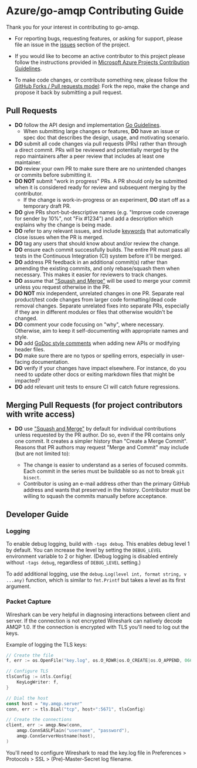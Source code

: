 # Azure/go-amqp Contributing Guide

Thank you for your interest in contributing to go-amqp.

- For reporting bugs, requesting features, or asking for support, please file an issue in the [issues](https://github.com/MateuszDobron/amqpnewer/issues) section of the project.

- If you would like to become an active contributor to this project please follow the instructions provided in [Microsoft Azure Projects Contribution Guidelines](https://azure.github.io/azure-sdk/policies_opensource.html).

- To make code changes, or contribute something new, please follow the [GitHub Forks / Pull requests model](https://help.github.com/articles/fork-a-repo/): Fork the repo, make the change and propose it back by submitting a pull request.

## Pull Requests

- **DO** follow the API design and implementation [Go Guidelines](https://azure.github.io/azure-sdk/golang_introduction.html).
  - When submitting large changes or features, **DO** have an issue or spec doc that describes the design, usage, and motivating scenario.
- **DO** submit all code changes via pull requests (PRs) rather than through a direct commit. PRs will be reviewed and potentially merged by the repo maintainers after a peer review that includes at least one maintainer.
- **DO** review your own PR to make sure there are no unintended changes or commits before submitting it.
- **DO NOT** submit "work in progress" PRs. A PR should only be submitted when it is considered ready for review and subsequent merging by the contributor.
  - If the change is work-in-progress or an experiment, **DO** start off as a temporary draft PR.
- **DO** give PRs short-but-descriptive names (e.g. "Improve code coverage for sender by 10%", not "Fix #1234") and add a description which explains why the change is being made.
- **DO** refer to any relevant issues, and include [keywords](https://help.github.com/articles/closing-issues-via-commit-messages/) that automatically close issues when the PR is merged.
- **DO** tag any users that should know about and/or review the change.
- **DO** ensure each commit successfully builds. The entire PR must pass all tests in the Continuous Integration (CI) system before it'll be merged.
- **DO** address PR feedback in an additional commit(s) rather than amending the existing commits, and only rebase/squash them when necessary. This makes it easier for reviewers to track changes.
- **DO** assume that ["Squash and Merge"](https://github.com/blog/2141-squash-your-commits) will be used to merge your commit unless you request otherwise in the PR.
- **DO NOT** mix independent, unrelated changes in one PR. Separate real product/test code changes from larger code formatting/dead code removal changes. Separate unrelated fixes into separate PRs, especially if they are in different modules or files that otherwise wouldn't be changed.
- **DO** comment your code focusing on "why", where necessary. Otherwise, aim to keep it self-documenting with appropriate names and style.
- **DO** add [GoDoc style comments](https://azure.github.io/azure-sdk/golang_introduction.html#documentation-style) when adding new APIs or modifying header files.
- **DO** make sure there are no typos or spelling errors, especially in user-facing documentation.
- **DO** verify if your changes have impact elsewhere. For instance, do you need to update other docs or exiting markdown files that might be impacted?
- **DO** add relevant unit tests to ensure CI will catch future regressions.

## Merging Pull Requests (for project contributors with write access)

- **DO** use ["Squash and Merge"](https://github.com/blog/2141-squash-your-commits) by default for individual contributions unless requested by the PR author.
  Do so, even if the PR contains only one commit. It creates a simpler history than "Create a Merge Commit".
  Reasons that PR authors may request "Merge and Commit" may include (but are not limited to):

  - The change is easier to understand as a series of focused commits. Each commit in the series must be buildable so as not to break `git bisect`.
  - Contributor is using an e-mail address other than the primary GitHub address and wants that preserved in the history. Contributor must be willing to squash
    the commits manually before acceptance.

## Developer Guide

### Logging

To enable debug logging, build with `-tags debug`. This enables debug level 1 by default. You can increase the level by setting the `DEBUG_LEVEL` environment variable to 2 or higher. (Debug logging is disabled entirely without `-tags debug`, regardless of `DEBUG_LEVEL` setting.)

To add additional logging, use the `debug.Log(level int, format string, v ...any)` function, which is similar to `fmt.Printf` but takes a level as its first argument.

### Packet Capture

Wireshark can be very helpful in diagnosing interactions between client and server. If the connection is not encrypted Wireshark can natively decode AMQP 1.0. If the connection is encrypted with TLS you'll need to log out the keys.

Example of logging the TLS keys:

```go
// Create the file
f, err := os.OpenFile("key.log", os.O_RDWR|os.O_CREATE|os.O_APPEND, 0666)

// Configure TLS
tlsConfig := &tls.Config{
    KeyLogWriter: f,
}

// Dial the host
const host = "my.amqp.server"
conn, err := tls.Dial("tcp", host+":5671", tlsConfig)

// Create the connections
client, err := amqp.New(conn,
    amqp.ConnSASLPlain("username", "password"),
    amqp.ConnServerHostname(host),
)
```

You'll need to configure Wireshark to read the key.log file in Preferences > Protocols > SSL > (Pre)-Master-Secret log filename.
